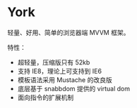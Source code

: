 # York

轻量、好用、简单的浏览器端 MVVM 框架。


特性：


* 超轻量，压缩版只有 52kb
* 支持 IE8，理论上可支持到 IE6
* 模板语法采用 Mustache 的改良版
* 底层基于 snabbdom 提供的 virtual dom
* 面向指令的扩展机制

